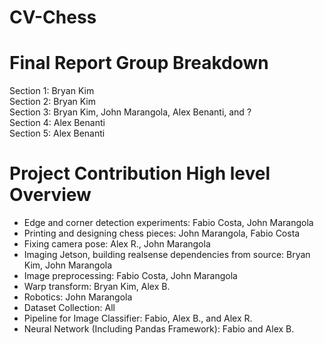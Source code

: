 # CV-Chess

# Final Report Group Breakdown <br />
Section 1: Bryan Kim <br />
Section 2: Bryan Kim <br />
Section 3: Bryan Kim, John Marangola, Alex Benanti, and ? <br />
Section 4: Alex Benanti <br />
Section 5: Alex Benanti <br />


# Project Contribution High level Overview
- Edge and corner detection experiments: Fabio Costa, John Marangola <br />
- Printing and designing chess pieces: John Marangola, Fabio Costa <br />
- Fixing camera pose: Alex R., John Marangola
- Imaging Jetson, building realsense dependencies from source: Bryan Kim, John Marangola
- Image preprocessing: Fabio Costa, John Marangola
- Warp transform: Bryan Kim, Alex B.
- Robotics: John Marangola <br />
- Dataset Collection: All <br />
- Pipeline for Image Classifier: Fabio, Alex B., and Alex R. <br />
- Neural Network (Including Pandas Framework): Fabio and Alex B. <br />
